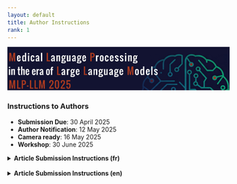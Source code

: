 ```yaml
---
layout: default
title: Author Instructions
rank: 1
---
```

![](assets/img/border.png)
### Instructions to Authors

* **Submission Due**: 30 April 2025
* **Author Notification**: 12 May 2025
* **Camera ready**: 16 May 2025
* **Workshop**: 30 June 2025


<details>
  <summary><strong>Article Submission Instructions (fr)</strong></summary>
  <p>Les soumissions sont acceptées en anglais ou en français. Limites de pages - 4 pages (court), 10 pages (long), hors références, annexe.</p>

  <p><strong>Système de soumission :</strong> 
    <a href="https://easychair.org/my/conference?conf=coriataln2025">
      https://easychair.org/my/conference?conf=coriataln2025
    </a>
  </p>

  <p><strong>Feuilles de style :</strong> Les feuilles de style sont communes à TALN, CORIA, RECITAL et RJCRI.</p>

  <p>Un modèle Overleaf est disponible ici : 
    <a href="https://www.overleaf.com/latex/templates/modele-de-document-pour-coria-taln-2025/fbxpxfpqhmkm">
      Feuilles de style MLP-LLM 2025
    </a>
  </p>

  <p>Une archive contenant les feuilles de style LaTeX est disponible 
    <a href="https://coria-taln-2025.lis-lab.fr/wp-content/uploads/2025/01/Modele-de-document-pour-CORIA-TALN-2025.zip">
      ici
    </a>.
  </p>
</details>

<br>
<details>
  <summary><strong>Article Submission Instructions (en)</strong></summary>
  <p>Submissions are accepted both in English or French. Page limits -- 4 pages (short) , 10 pages (long), excluding references, appendix.</p>

  <p><strong>Submission website:</strong> 
    <a href="https://easychair.org/my/conference?conf=coriataln2025">
      https://easychair.org/my/conference?conf=coriataln2025
    </a>
  </p>

  <p><strong>Style sheets:</strong> Style sheets are common to the main conference of TALN, CORIA, RECITAL, and RJCRI.</p>

  <p>Overleaf template can be found here:  
    <a href="https://www.overleaf.com/latex/templates/modele-de-document-pour-coria-taln-2025/fbxpxfpqhmkm">
      Overleaf template for MLP-LLM 2025
    </a>
  </p>

  <p>LaTeX style downloadable file is available  
    <a href="https://coria-taln-2025.lis-lab.fr/wp-content/uploads/2025/01/Modele-de-document-pour-CORIA-TALN-2025.zip">
      here
    </a>.
  </p>
</details>
